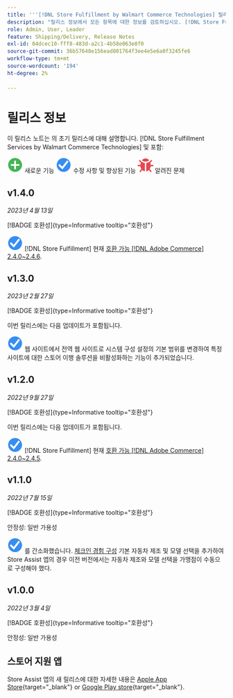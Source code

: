 ```yaml
---
title: '''[!DNL Store Fulfillment by Walmart Commerce Technologies] 릴리스 정보'
description: "릴리스 정보에서 모든 항목에 대한 정보를 검토하십시오. [!DNL Store Fulfillment by Walmart Commerce Technologies] 릴리스."
role: Admin, User, Leader
feature: Shipping/Delivery, Release Notes
exl-id: 04dcec10-fff8-483d-a2c1-4b58e063e0f0
source-git-commit: 36b57648e156ead801764f3ee4e5e6a0f3245fe6
workflow-type: tm+mt
source-wordcount: '194'
ht-degree: 2%

---
```


# 릴리스 정보

이 릴리스 노트는 의 초기 릴리스에 대해 설명합니다. [!DNL Store Fulfillment Services by Walmart Commerce Technologies] 및 포함:

![신규](../assets/new.svg) 새로운 기능
![해결된 문제](../assets/fix.svg) 수정 사항 및 향상된 기능
![알려진 문제](../assets/bug.svg) 알려진 문제

## v1.4.0

*2023년 4월 13일*

[!BADGE 호환성]{type=Informative tooltip="호환성"}

![신규](../assets/fix.svg) [!DNL Store Fulfillment] 현재 [호환 가능 [!DNL Adobe Commerce] 2.4.0~2.4.6](https://experienceleague.adobe.com/docs/commerce-operations/release/product-availability.html).


## v1.3.0

*2023년 2월 27일*

[!BADGE 호환성]{type=Informative tooltip="호환성"}

이번 릴리스에는 다음 업데이트가 포함됩니다.

![신규](../assets/fix.svg)<!-- WMTP-795 --> 웹 사이트에서 전역 웹 사이트로 시스템 구성 설정의 기본 범위를 변경하여 특정 사이트에 대한 스토어 이행 솔루션을 비활성화하는 기능이 추가되었습니다.

## v1.2.0

*2022년 9월 27일*

[!BADGE 호환성]{type=Informative tooltip="호환성"}

이번 릴리스에는 다음 업데이트가 포함됩니다.

![신규](../assets/fix.svg) [!DNL Store Fulfillment] 현재 [호환 가능 [!DNL Adobe Commerce] 2.4.0~2.4.5](https://experienceleague.adobe.com/docs/commerce-operations/release/product-availability.html).


## v1.1.0

*2022년 7월 15일*

[!BADGE 호환성]{type=Informative tooltip="호환성"}

안정성: 일반 가용성

![신규](../assets/fix.svg)<!-- WMTP-731 --> 를 간소화했습니다. [체크인 경험 구성](check-in-experience-setup.md) 기본 자동차 제조 및 모델 선택을 추가하여 Store Assist 앱의 경우 이전 버전에서는 자동차 제조와 모델 선택을 가맹점이 수동으로 구성해야 했다.

## v1.0.0

*2022년 3월 4일*

[!BADGE 호환성]{type=Informative tooltip="호환성"}

안정성: 일반 가용성

## 스토어 지원 앱

Store Assist 앱의 새 릴리스에 대한 자세한 내용은 [Apple App Store](https://apps.apple.com/us/app/store-assist-by-walmart/id1609281539){target="_blank"} or [Google Play store](https://play.google.com/store/apps/details?id=com.walmart.faas.storeassist){target="_blank"}.
